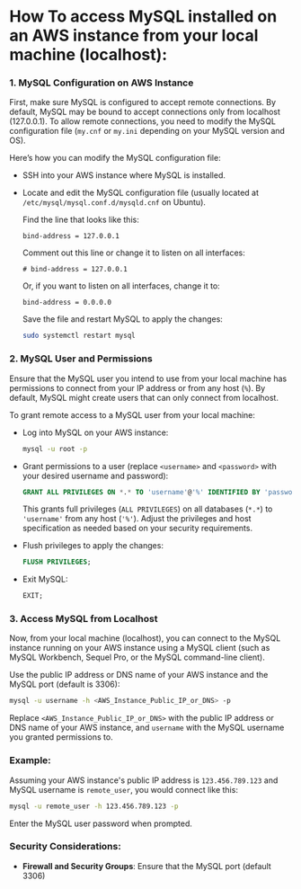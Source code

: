 # How To access MySQL installed on an AWS instance from your local machine (localhost):

### 1. MySQL Configuration on AWS Instance

First, make sure MySQL is configured to accept remote connections. By default, MySQL may be bound to accept connections only from localhost (127.0.0.1). To allow remote connections, you need to modify the MySQL configuration file (`my.cnf` or `my.ini` depending on your MySQL version and OS).

Here’s how you can modify the MySQL configuration file:

- SSH into your AWS instance where MySQL is installed.
- Locate and edit the MySQL configuration file (usually located at `/etc/mysql/mysql.conf.d/mysqld.cnf` on Ubuntu).

  Find the line that looks like this:
  ```
  bind-address = 127.0.0.1
  ```
  
  Comment out this line or change it to listen on all interfaces:
  ```
  # bind-address = 127.0.0.1
  ```

  Or, if you want to listen on all interfaces, change it to:
  ```
  bind-address = 0.0.0.0
  ```

  Save the file and restart MySQL to apply the changes:

  ```bash
  sudo systemctl restart mysql
  ```

### 2. MySQL User and Permissions

Ensure that the MySQL user you intend to use from your local machine has permissions to connect from your IP address or from any host (`%`). By default, MySQL might create users that can only connect from localhost.

To grant remote access to a MySQL user from your local machine:

- Log into MySQL on your AWS instance:

  ```bash
  mysql -u root -p
  ```

- Grant permissions to a user (replace `<username>` and `<password>` with your desired username and password):

  ```sql
  GRANT ALL PRIVILEGES ON *.* TO 'username'@'%' IDENTIFIED BY 'password' WITH GRANT OPTION;
  ```

  This grants full privileges (`ALL PRIVILEGES`) on all databases (`*.*`) to `'username'` from any host (`'%'`). Adjust the privileges and host specification as needed based on your security requirements.

- Flush privileges to apply the changes:

  ```sql
  FLUSH PRIVILEGES;
  ```

- Exit MySQL:

  ```sql
  EXIT;
  ```

### 3. Access MySQL from Localhost

Now, from your local machine (localhost), you can connect to the MySQL instance running on your AWS instance using a MySQL client (such as MySQL Workbench, Sequel Pro, or the MySQL command-line client).

Use the public IP address or DNS name of your AWS instance and the MySQL port (default is 3306):

```bash
mysql -u username -h <AWS_Instance_Public_IP_or_DNS> -p
```

Replace `<AWS_Instance_Public_IP_or_DNS>` with the public IP address or DNS name of your AWS instance, and `username` with the MySQL username you granted permissions to.

### Example:

Assuming your AWS instance's public IP address is `123.456.789.123` and MySQL username is `remote_user`, you would connect like this:

```bash
mysql -u remote_user -h 123.456.789.123 -p
```

Enter the MySQL user password when prompted.

### Security Considerations:

- **Firewall and Security Groups**: Ensure that the MySQL port (default 3306)
